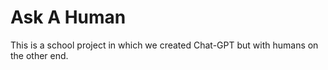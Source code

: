 # Ask A Human
This is a school project in which we created Chat-GPT but with humans on the other end.